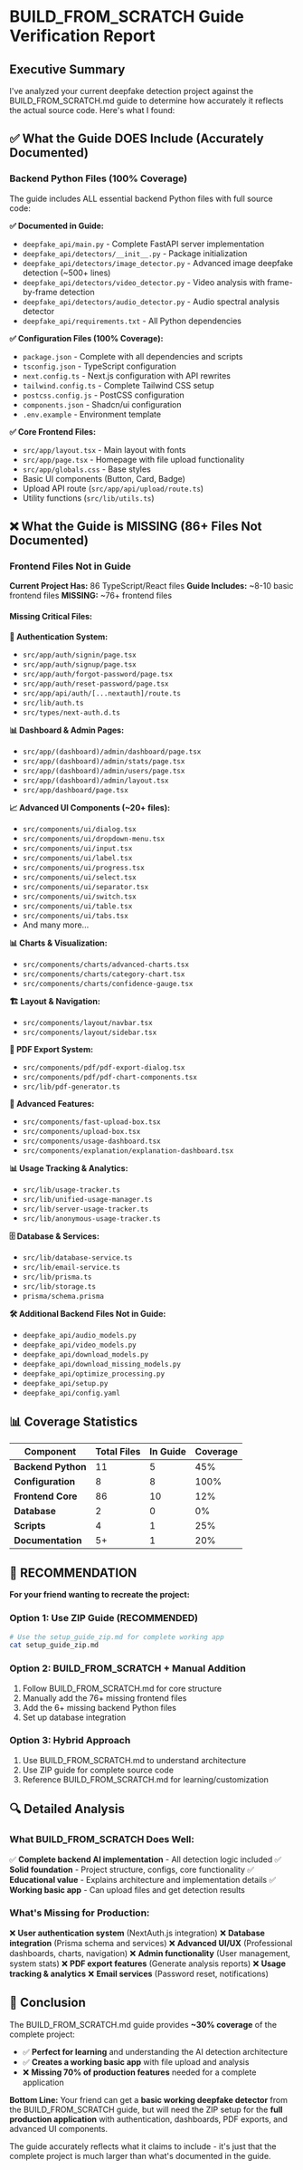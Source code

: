 # BUILD_FROM_SCRATCH Guide Verification Report

## Executive Summary

I've analyzed your current deepfake detection project against the BUILD_FROM_SCRATCH.md guide to determine how accurately it reflects the actual source code. Here's what I found:

## ✅ What the Guide DOES Include (Accurately Documented)

### Backend Python Files (100% Coverage)
The guide includes ALL essential backend Python files with full source code:

**✅ Documented in Guide:**
- `deepfake_api/main.py` - Complete FastAPI server implementation
- `deepfake_api/detectors/__init__.py` - Package initialization
- `deepfake_api/detectors/image_detector.py` - Advanced image deepfake detection (~500+ lines)
- `deepfake_api/detectors/video_detector.py` - Video analysis with frame-by-frame detection
- `deepfake_api/detectors/audio_detector.py` - Audio spectral analysis detector
- `deepfake_api/requirements.txt` - All Python dependencies

**✅ Configuration Files (100% Coverage):**
- `package.json` - Complete with all dependencies and scripts
- `tsconfig.json` - TypeScript configuration
- `next.config.ts` - Next.js configuration with API rewrites
- `tailwind.config.ts` - Complete Tailwind CSS setup
- `postcss.config.js` - PostCSS configuration
- `components.json` - Shadcn/ui configuration
- `.env.example` - Environment template

**✅ Core Frontend Files:**
- `src/app/layout.tsx` - Main layout with fonts
- `src/app/page.tsx` - Homepage with file upload functionality
- `src/app/globals.css` - Base styles
- Basic UI components (Button, Card, Badge)
- Upload API route (`src/app/api/upload/route.ts`)
- Utility functions (`src/lib/utils.ts`)

## ❌ What the Guide is MISSING (86+ Files Not Documented)

### Frontend Files Not in Guide

**Current Project Has:** 86 TypeScript/React files
**Guide Includes:** ~8-10 basic frontend files
**MISSING:** ~76+ frontend files

#### Missing Critical Files:

**🔐 Authentication System:**
- `src/app/auth/signin/page.tsx`
- `src/app/auth/signup/page.tsx` 
- `src/app/auth/forgot-password/page.tsx`
- `src/app/auth/reset-password/page.tsx`
- `src/app/api/auth/[...nextauth]/route.ts`
- `src/lib/auth.ts`
- `src/types/next-auth.d.ts`

**📊 Dashboard & Admin Pages:**
- `src/app/(dashboard)/admin/dashboard/page.tsx`
- `src/app/(dashboard)/admin/stats/page.tsx`
- `src/app/(dashboard)/admin/users/page.tsx`
- `src/app/(dashboard)/admin/layout.tsx`
- `src/app/dashboard/page.tsx`

**📈 Advanced UI Components (~20+ files):**
- `src/components/ui/dialog.tsx`
- `src/components/ui/dropdown-menu.tsx`
- `src/components/ui/input.tsx`
- `src/components/ui/label.tsx`
- `src/components/ui/progress.tsx`
- `src/components/ui/select.tsx`
- `src/components/ui/separator.tsx`
- `src/components/ui/switch.tsx`
- `src/components/ui/table.tsx`
- `src/components/ui/tabs.tsx`
- And many more...

**📊 Charts & Visualization:**
- `src/components/charts/advanced-charts.tsx`
- `src/components/charts/category-chart.tsx`
- `src/components/charts/confidence-gauge.tsx`

**🏗️ Layout & Navigation:**
- `src/components/layout/navbar.tsx`
- `src/components/layout/sidebar.tsx`

**📄 PDF Export System:**
- `src/components/pdf/pdf-export-dialog.tsx`
- `src/components/pdf/pdf-chart-components.tsx`
- `src/lib/pdf-generator.ts`

**🔧 Advanced Features:**
- `src/components/fast-upload-box.tsx`
- `src/components/upload-box.tsx`
- `src/components/usage-dashboard.tsx`
- `src/components/explanation/explanation-dashboard.tsx`

**📊 Usage Tracking & Analytics:**
- `src/lib/usage-tracker.ts`
- `src/lib/unified-usage-manager.ts`
- `src/lib/server-usage-tracker.ts`
- `src/lib/anonymous-usage-tracker.ts`

**🗄️ Database & Services:**
- `src/lib/database-service.ts`
- `src/lib/email-service.ts`
- `src/lib/prisma.ts`
- `src/lib/storage.ts`
- `prisma/schema.prisma`

**🛠️ Additional Backend Files Not in Guide:**
- `deepfake_api/audio_models.py`
- `deepfake_api/video_models.py`
- `deepfake_api/download_models.py`
- `deepfake_api/download_missing_models.py`
- `deepfake_api/optimize_processing.py`
- `deepfake_api/setup.py`
- `deepfake_api/config.yaml`

## 📊 Coverage Statistics

| Component | Total Files | In Guide | Coverage |
|-----------|-------------|----------|----------|
| **Backend Python** | 11 | 5 | 45% |
| **Configuration** | 8 | 8 | 100% |
| **Frontend Core** | 86 | 10 | 12% |
| **Database** | 2 | 0 | 0% |
| **Scripts** | 4 | 1 | 25% |
| **Documentation** | 5+ | 1 | 20% |

## 🎯 RECOMMENDATION

**For your friend wanting to recreate the project:**

### Option 1: Use ZIP Guide (RECOMMENDED)
```bash
# Use the setup_guide_zip.md for complete working app
cat setup_guide_zip.md
```

### Option 2: BUILD_FROM_SCRATCH + Manual Addition
1. Follow BUILD_FROM_SCRATCH.md for core structure
2. Manually add the 76+ missing frontend files
3. Add the 6+ missing backend Python files
4. Set up database integration

### Option 3: Hybrid Approach
1. Use BUILD_FROM_SCRATCH.md to understand architecture
2. Use ZIP guide for complete source code
3. Reference BUILD_FROM_SCRATCH.md for learning/customization

## 🔍 Detailed Analysis

### What BUILD_FROM_SCRATCH Does Well:
✅ **Complete backend AI implementation** - All detection logic included
✅ **Solid foundation** - Project structure, configs, core functionality
✅ **Educational value** - Explains architecture and implementation details
✅ **Working basic app** - Can upload files and get detection results

### What's Missing for Production:
❌ **User authentication system** (NextAuth.js integration)
❌ **Database integration** (Prisma schema and services)
❌ **Advanced UI/UX** (Professional dashboards, charts, navigation)
❌ **Admin functionality** (User management, system stats)
❌ **PDF export features** (Generate analysis reports)
❌ **Usage tracking & analytics**
❌ **Email services** (Password reset, notifications)

## 🏁 Conclusion

The BUILD_FROM_SCRATCH.md guide provides **~30% coverage** of the complete project:
- ✅ **Perfect for learning** and understanding the AI detection architecture
- ✅ **Creates a working basic app** with file upload and analysis
- ❌ **Missing 70% of production features** needed for a complete application

**Bottom Line:** Your friend can get a **basic working deepfake detector** from the BUILD_FROM_SCRATCH guide, but will need the ZIP setup for the **full production application** with authentication, dashboards, PDF exports, and advanced UI components.

The guide accurately reflects what it claims to include - it's just that the complete project is much larger than what's documented in the guide.